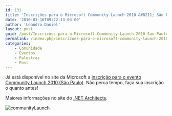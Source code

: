 ```yaml
---
id: 131
title: 'Inscrições para o Microsoft Community Launch 2010 &#8211; São Paulo &#8211; SP'
date: '2010-03-16T09:22:13-03:00'
author: 'Leandro Daniel'
layout: post
guid: /post/Inscricoes-para-o-Microsoft-Community-Launch-2010-Sao-Paulo-SP.aspx
permalink: /index.php/inscricoes-para-o-microsoft-community-launch-2010-sao-paulo-sp/
categories:
    - Comunidade
    - Eventos
    - Palestras
    - Post
---
```


Já está disponível no site da Microsoft a [inscrição para o evento Community Launch 2010 (São Paulo)](http://msevents.microsoft.com/CUI/EventDetail.aspx?EventID=1032446218&Culture=pt-BR). Não perca tempo, faça sua inscrição o quanto antes!

Maiores informações no site do [.NET Architects](http://dotnetarchitects.net/dotnetarchitects/communitylaunch/).

![communityLaunch](http://leandrodaniel.com/pics/communityLaunch.jpg "communityLaunch")
